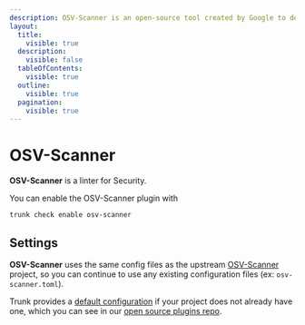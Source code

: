 ```yaml
---
description: OSV-Scanner is an open-source tool created by Google to detect vulnerabilities in projects by scanning dependencies against the OSV database.
layout:
  title:
    visible: true
  description:
    visible: false
  tableOfContents:
    visible: true
  outline:
    visible: true
  pagination:
    visible: true
---
```


# OSV-Scanner

**OSV-Scanner** is a linter for Security.

You can enable the OSV-Scanner plugin with

```shell
trunk check enable osv-scanner
```

## Settings


**OSV-Scanner** uses the same config files as the
upstream [OSV-Scanner](https://github.com/google/osv-scanner) project, so you can continue to use any
existing configuration files (ex: `osv-scanner.toml`).
    

Trunk provides a [default configuration](https://github.com/trunk-io/plugins/tree/main/linters/osv-scanner) if your project does not already have one,
which you can see in our [open source plugins repo](https://github.com/trunk-io/plugins/tree/main).
